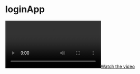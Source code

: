 # loginApp


[![Watch the video](https://github.com/abdomuftah/loginApp/blob/master/media/loginAppVideo.mp4)](https://github.com/abdomuftah/loginApp/blob/master/media/loginAppVideo.mp4)
